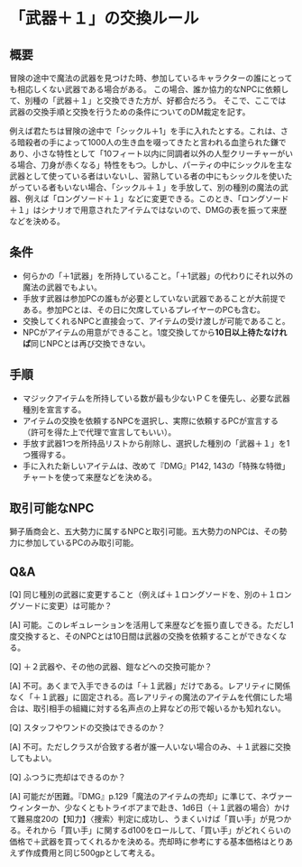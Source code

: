 # 「武器＋１」の交換ルール
## 概要
冒険の途中で魔法の武器を見つけた時、参加しているキャラクターの誰にとっても相応しくない武器である場合がある。
この場合、誰か協力的なNPCに依頼して、別種の「武器＋１」と交換できた方が、好都合だろう。
そこで、ここでは武器の交換手順と交換を行うための条件についてのDM裁定を記す。

例えば君たちは冒険の途中で「シックル＋1」を手に入れたとする。これは、さる暗殺者の手によって1000人の生き血を啜ってきたと言われる血塗られた鎌であり、小さな特性として「10フィート以内に同調者以外の人型クリーチャーがいる場合、刀身が赤くなる」特性をもつ。しかし、パーティの中にシックルを主な武器として使っている者はいないし、習熟している者の中にもシックルを使いたがっている者もいない場合、「シックル＋１」を手放して、別の種別の魔法の武器、例えば「ロングソード＋１」などに変更できる。このとき、「ロングソード＋１」はシナリオで用意されたアイテムではないので、DMGの表を振って来歴などを決める。
## 条件
- 何らかの「＋1武器」を所持していること。「＋1武器」の代わりにそれ以外の魔法の武器でもよい。
- 手放す武器は参加PCの誰もが必要としていない武器であることが大前提である。参加PCとは、その日に欠席しているプレイヤーのPCも含む。
- 交換してくれるNPCと直接会って、アイテムの受け渡しが可能であること。
- NPCがアイテムの用意ができること。1度交換してから<b>10日以上待たなければ</b>同じNPCとは再び交換できない。

## 手順
- マジックアイテムを所持している数が最も少ないＰＣを優先し、必要な武器種別を宣言する。
- アイテムの交換を依頼するNPCを選択し、実際に依頼するPCが宣言する（許可を得た上で代理で宣言してもいい）。
- 手放す武器1つを所持品リストから削除し、選択した種別の「武器＋１」を1つ獲得する。
- 手に入れた新しいアイテムは、改めて『DMG』P142, 143の「特殊な特徴」チャートを使って来歴などを決める。

## 取引可能なNPC
獅子盾商会と、五大勢力に属するNPCと取引可能。五大勢力のNPCは、その勢力に参加しているPCのみ取引可能。

## Q&A
[Q] 同じ種別の武器に変更すること（例えば＋１ロングソードを、別の＋１ロングソードに変更）は可能か？

[A] 可能。このレギュレーションを活用して来歴などを振り直しできる。ただし1度交換すると、そのNPCとは10日間は武器の交換を依頼することができなくなる。


[Q] ＋２武器や、その他の武器、鎧などへの交換可能か？

[A] 不可。あくまで入手できるのは「＋１武器」だけである。レアリティに関係なく「＋１武器」に固定される。高レアリティの魔法のアイテムを代償にした場合は、取引相手の組織に対する名声点の上昇などの形で報いるかも知れない。


[Q] スタッフやワンドの交換はできるのか？

[A] 不可。ただしクラスが合致する者が誰一人いない場合のみ、＋１武器に交換してもよい。


[Q] ふつうに売却はできるのか？

[A] 可能だが困難。『DMG』p.129「魔法のアイテムの売却」に準じて、ネヴァーウィンターか、少なくともトライボアまで赴き、1d6日（＋１武器の場合）かけて難易度20の【知力】〈捜索〉判定に成功し、うまくいけば「買い手」が見つかる。それから「買い手」に関するd100をロールして、「買い手」がどれくらいの価格で＋武器を買ってくれるかを決める。売却時に参考にする基本価格はとりあえず作成費用と同じ500gpとして考える。
